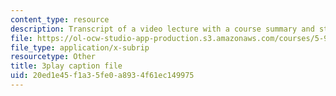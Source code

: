 ```yaml
---
content_type: resource
description: Transcript of a video lecture with a course summary and student questions.
file: https://ol-ocw-studio-app-production.s3.amazonaws.com/courses/5-95j-teaching-college-level-science-and-engineering-spring-2009/20ed1e45f1a35fe0a8934f61ec149975_IXjwZlJ9Uvk.vtt
file_type: application/x-subrip
resourcetype: Other
title: 3play caption file
uid: 20ed1e45-f1a3-5fe0-a893-4f61ec149975
---
```

